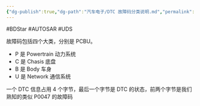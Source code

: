 ```yaml
---
{"dg-publish":true,"dg-path":"汽车电子/DTC 故障码分类说明.md","permalink":"/汽车电子/DTC 故障码分类说明/","created":"2020-04-24T15:55:54.000+08:00","updated":"2025-06-17T10:23:48.426+08:00"}
---
```


#BDStar #AUTOSAR #UDS 

故障码包括四个大类，分别是 PCBU。

-   P 是 Powertrain 动力系统
-   C 是 Chasis 底盘
-   B 是 Body 车身
-   U 是 Network 通信系统

一个 DTC 信息占用 4 个字节，最后一个字节是 DTC 的状态，前两个字节是我们熟知的类似 P0047 的故障码